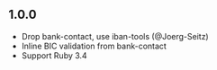 ## 1.0.0

- Drop bank-contact, use iban-tools (@Joerg-Seitz)
- Inline BIC validation from bank-contact
- Support Ruby 3.4
